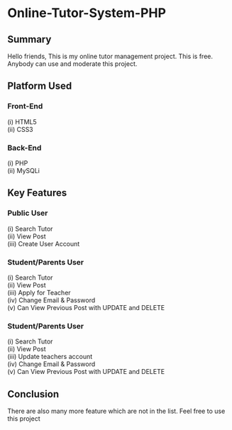 # Online-Tutor-System-PHP

## Summary
Hello friends, This is my online tutor management project. This is free. Anybody can use and moderate this project.

## Platform Used
### Front-End
  (i) HTML5 <br>
  (ii) CSS3 <br>

### Back-End
  (i) PHP <br>
  (ii) MySQLi <br>

## Key Features
### Public User
(i) Search Tutor <br>
(ii) View Post <br>
(iii) Create User Account <br>

### Student/Parents User
(i) Search Tutor <br>
(ii) View Post <br>
(iii) Apply for Teacher <br>
(iv) Change Email & Password <br>
(v) Can View Previous Post with UPDATE and DELETE <br>

### Student/Parents User
(i) Search Tutor <br>
(ii) View Post <br>
(iii) Update teachers account <br>
(iv) Change Email & Password <br>
(v) Can View Previous Post with UPDATE and DELETE <br>

## Conclusion
There are also many more feature which are not in the list. Feel free to use this project
